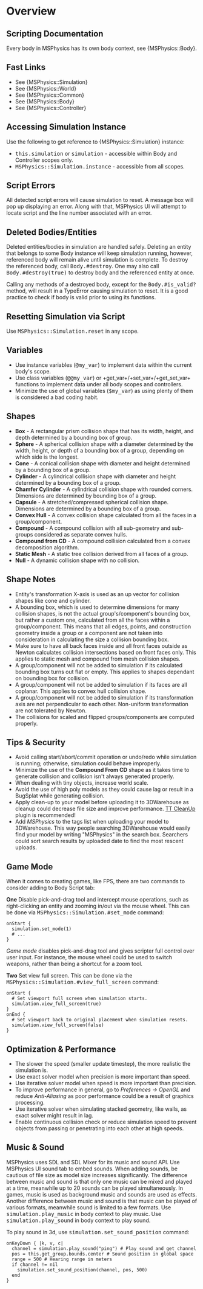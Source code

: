 # Overview

## Scripting Documentation
Every body in MSPhysics has its own body context, see {MSPhysics::Body}.


## Fast Links
- See {MSPhysics::Simulation}
- See {MSPhysics::World}
- See {MSPhysics::Common}
- See {MSPhysics::Body}
- See {MSPhysics::Controller}


## Accessing Simulation Instance
Use the following to get reference to {MSPhysics::Simulation} instance:

* <tt>this.simulation</tt> or <tt>simulation</tt> - accessible within
  Body and Controller scopes only.
* <tt>MSPhysics::Simulation.instance</tt> - accessible from all scopes.


## Script Errors
All detected script errors will cause simulation to reset. A message box will
pop up displaying an error. Along with that, MSPhysics UI will attempt to locate
script and the line number associated with an error.


## Deleted Bodies/Entities
Deleted entities/bodies in simulation are handled safely. Deleting an entity
that belongs to some Body instance will keep simulation running, however,
referenced body will remain alive until simulation is complete. To destroy the
referenced body, call <tt>Body.#destroy</tt>. One may also call
<tt>Body.#destroy(true)</tt> to destroy body and the referenced entity at once.

Calling any methods of a destroyed body, except for the <tt>Body.#is_valid?</tt>
method, will result in a TypeError causing simulation to reset. It is a good
practice to check if body is valid prior to using its functions.


## Resetting Simulation via Script
Use <tt>MSPhysics::Simulation.reset</tt> in any scope.


## Variables
* Use instance variables (<tt>@my_var</tt>) to implement data within the current
  body's scope.
* Use class variables (<tt>@@my_var</tt>) or +get_var+/+set_var+/+get_set_var+
  functions to implement data under all body scopes and controllers.
* Minimize the use of global variables (<tt>$my_var</tt>) as using plenty of
  them is considered a bad coding habit.


## Shapes
* **Box** - A rectangular prism collision shape that has its width, height, and
  depth determined by a bounding box of group.
* **Sphere** - A spherical collision shape with a diameter determined by the
  width, height, or depth of a bounding box of a group, depending on which side
  is the longest.
* **Cone** - A conical collision shape with diameter and height determined by a
  bounding box of a group.
* **Cylinder** - A cylindrical collision shape with diameter and height
  determined by a bounding box of a group.
* **Chamfer Cylinder** - A cylindrical collision shape with rounded corners.
  Dimensions are determined by bounding box of a group.
* **Capsule** - A stretched/compressed spherical collision shape. Dimensions are
  determined by a bounding box of a group.
* **Convex Hull** - A convex collision shape calculated from all the faces in a
  group/component.
* **Compound** - A compound collision with all sub-geometry and sub-groups
  considered as separate convex hulls.
* **Compound from CD** - A compound collision calculated from a convex
  decomposition algorithm.
* **Static Mesh** - A static tree collision derived from all faces of a group.
* **Null** - A dynamic collision shape with no collision.


## Shape Notes
* Entity's transformation X-axis is used as an up vector for collision shapes
  like cone and cylinder.
* A bounding box, which is used to determine dimensions for many collision
  shapes, is not the actual group's/component's bounding box, but rather a
  custom one, calculated from all the faces within a group/component. This means
  that all edges, points, and construction geometry inside a group or a
  component are not taken into consideration in calculating the size a collision
  bounding box.
* Make sure to have all back faces inside and all front faces outside as Newton
  calculates collision intersections based on front faces only. This applies to
  static mesh and compound from mesh collision shapes.
* A group/component will not be added to simulation if its calculated bounding
  box turns out flat or empty. This applies to shapes dependant on bounding box
  for collision.
* A group/component will not be added to simulation if its faces are all
  coplanar. This applies to convex hull collision shape.
* A group/component will not be added to simulation if its transformation axis
  are not perpendicular to each other. Non-uniform transformation are not
  tolerated by Newton.
* The collisions for scaled and flipped groups/components are computed properly.


## Tips & Security
* Avoid calling start/abort/commit operation or undo/redo while simulation is
  running; otherwise, simulation could behave improperly.
* Minimize the use of the <b>Compound From CD</b> shape as it takes time to
  generate collision and collision isn't always generated properly.
* When dealing with tiny objects, increase world scale.
* Avoid the use of high poly models as they could cause lag or result in a
  BugSplat while generating collision.
* Apply clean-up to your model before uploading it to 3DWarehouse as cleanup
  could decrease file size and improve performance. [TT CleanUp](http://sketchucation.com/forums/viewtopic.php?f=323&t=22920)
  plugin is recommended!
* Add <i>MSPhysics</i> to the tags list when uploading your model to
  3DWarehouse. This way people searching 3DWarehouse would easily find your
  model by writing "MSPhysics" in the search box. Searchers could sort search
  results by uploaded date to find the most rescent uploads.


## Game Mode
When it comes to creating games, like FPS, there are two commands to consider
adding to Body Script tab:

**One** Disable pick-and-drag tool and intercept mouse operations, such as
right-clicking an entity and zooming in/out via the mouse wheel. This can be
done via <tt>MSPhysics::Simulation.#set_mode</tt> command:

    onStart {
      simulation.set_mode(1)
      # ...
    }

<i>Game mode</i> disables pick-and-drag tool and gives scripter full control
over user input. For instance, the mouse wheel could be used to switch weapons,
rather than being a shortcut for a zoom tool.

**Two** Set view full screen. This can be done via the
<tt>MSPhysics::Simulation.#view_full_screen</tt> command:

    onStart {
      # Set viewport full screen when simulation starts.
      simulation.view_full_screen(true)
    }
    onEnd {
      # Set viewport back to original placement when simulation resets.
      simulation.view_full_screen(false)
    }


## Optimization & Performance
* The slower the speed (smaller update timestep), the more realistic the
  simulation is.
* Use exact solver model when precision is more important than speed.
* Use iterative solver model when speed is more important than precision.
* To improve performance in general, go to <i>Preferences -> OpenGL</i> and
  reduce <i>Anti-Aliasing</i> as poor performance could be a result of graphics
  processing.
* Use iterative solver when simulating stacked geometry, like walls, as exact
  solver might result in lag.
* Enable continuous collision check or reduce simulation speed to prevent
  objects from passing or penetrating into each other at high speeds.


## Music & Sound
MSPhysics uses SDL and SDL Mixer for its music and sound API. Use MSPhysics UI
sound tab to embed sounds. When adding sounds, be cautious of file size as model
size increases significantly. The difference between music and sound is that
only one music can be mixed and played at a time, meanwhile up to 20 sounds can
be played simultaneously. In games, music is used as background music and sounds
are used as effects. Another difference between music and sound is that music
can be played of various formats, meanwhile sound is limited to a few formats.
Use <tt>simulation.play_music</tt> in body context to play music. Use
<tt>simulation.play_sound</tt> in body context to play sound.

To play sound in 3d, use <tt>simulation.set_sound_position</tt> command:

    onKeyDown { |k, v, c|
      channel = simulation.play_sound("ping") # Play sound and get channel
      pos = this.get_group.bounds.center # Sound position in global space
      range = 500 # Hearing range in meters
      if channel != nil
        simulation.set_sound_position(channel, pos, 500)
      end
    }
